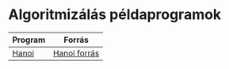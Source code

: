 # Algoritmizálás példaprogramok

Program | Forrás
--- | ---
[Hanoi](/examples/algoexamples/Hanoi.html) | [Hanoi forrás](/examples/algoexamples/Hanoi_forras.html)
